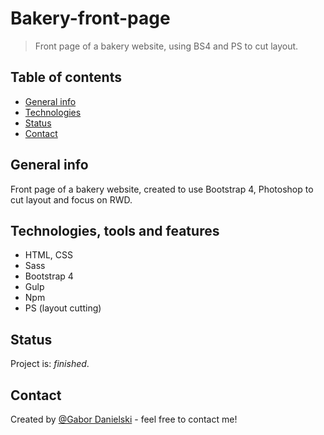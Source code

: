 # Bakery-front-page
> Front page of a bakery website, using BS4 and PS to cut layout.

## Table of contents
* [General info](#general-info)
* [Technologies](#technologies-tools-and-features)
* [Status](#status)
* [Contact](#contact)

## General info
Front page of a bakery website, created to use Bootstrap 4, Photoshop to cut layout and focus on RWD.

## Technologies, tools and features
* HTML, CSS
* Sass
* Bootstrap 4
* Gulp
* Npm 
* PS (layout cutting)

## Status
Project is: _finished_.

## Contact
Created by [@Gabor Danielski](http://www.gabordanielski.pl) - feel free to contact me!
